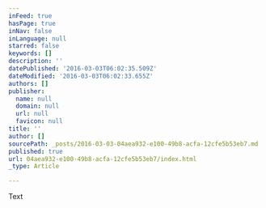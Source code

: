 ```yaml
---
inFeed: true
hasPage: true
inNav: false
inLanguage: null
starred: false
keywords: []
description: ''
datePublished: '2016-03-03T06:02:35.509Z'
dateModified: '2016-03-03T06:02:33.655Z'
authors: []
publisher:
  name: null
  domain: null
  url: null
  favicon: null
title: ''
author: []
sourcePath: _posts/2016-03-03-04aea932-e100-49b8-acfa-12cfe5b53eb7.md
published: true
url: 04aea932-e100-49b8-acfa-12cfe5b53eb7/index.html
_type: Article

---
```

Text
